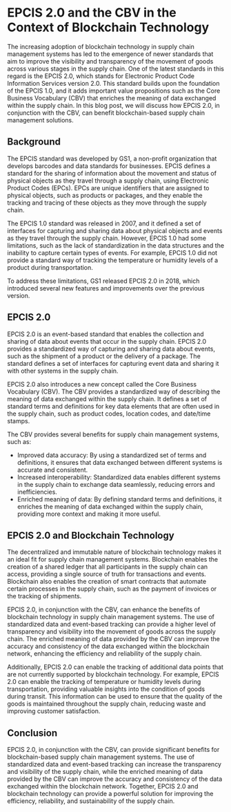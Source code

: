# EPCIS 2.0 and the CBV in the Context of Blockchain Technology

The increasing adoption of blockchain technology in supply chain management systems has led to the emergence of newer standards that aim to improve the visibility and transparency of the movement of goods across various stages in the supply chain. One of the latest standards in this regard is the EPCIS 2.0, which stands for Electronic Product Code Information Services version 2.0. This standard builds upon the foundation of the EPCIS 1.0, and it adds important value propositions such as the Core Business Vocabulary (CBV) that enriches the meaning of data exchanged within the supply chain. In this blog post, we will discuss how EPCIS 2.0, in conjunction with the CBV, can benefit blockchain-based supply chain management solutions.

## Background

The EPCIS standard was developed by GS1, a non-profit organization that develops barcodes and data standards for businesses. EPCIS defines a standard for the sharing of information about the movement and status of physical objects as they travel through a supply chain, using Electronic Product Codes (EPCs). EPCs are unique identifiers that are assigned to physical objects, such as products or packages, and they enable the tracking and tracing of these objects as they move through the supply chain.

The EPCIS 1.0 standard was released in 2007, and it defined a set of interfaces for capturing and sharing data about physical objects and events as they travel through the supply chain. However, EPCIS 1.0 had some limitations, such as the lack of standardization in the data structures and the inability to capture certain types of events. For example, EPCIS 1.0 did not provide a standard way of tracking the temperature or humidity levels of a product during transportation.

To address these limitations, GS1 released EPCIS 2.0 in 2018, which introduced several new features and improvements over the previous version.

## EPCIS 2.0

EPCIS 2.0 is an event-based standard that enables the collection and sharing of data about events that occur in the supply chain. EPCIS 2.0 provides a standardized way of capturing and sharing data about events, such as the shipment of a product or the delivery of a package. The standard defines a set of interfaces for capturing event data and sharing it with other systems in the supply chain.

EPCIS 2.0 also introduces a new concept called the Core Business Vocabulary (CBV). The CBV provides a standardized way of describing the meaning of data exchanged within the supply chain. It defines a set of standard terms and definitions for key data elements that are often used in the supply chain, such as product codes, location codes, and date/time stamps.

The CBV provides several benefits for supply chain management systems, such as:

- Improved data accuracy: By using a standardized set of terms and definitions, it ensures that data exchanged between different systems is accurate and consistent.
- Increased interoperability: Standardized data enables different systems in the supply chain to exchange data seamlessly, reducing errors and inefficiencies.
- Enriched meaning of data: By defining standard terms and definitions, it enriches the meaning of data exchanged within the supply chain, providing more context and making it more useful.

## EPCIS 2.0 and Blockchain Technology

The decentralized and immutable nature of blockchain technology makes it an ideal fit for supply chain management systems. Blockchain enables the creation of a shared ledger that all participants in the supply chain can access, providing a single source of truth for transactions and events. Blockchain also enables the creation of smart contracts that automate certain processes in the supply chain, such as the payment of invoices or the tracking of shipments.

EPCIS 2.0, in conjunction with the CBV, can enhance the benefits of blockchain technology in supply chain management systems. The use of standardized data and event-based tracking can provide a higher level of transparency and visibility into the movement of goods across the supply chain. The enriched meaning of data provided by the CBV can improve the accuracy and consistency of the data exchanged within the blockchain network, enhancing the efficiency and reliability of the supply chain.

Additionally, EPCIS 2.0 can enable the tracking of additional data points that are not currently supported by blockchain technology. For example, EPCIS 2.0 can enable the tracking of temperature or humidity levels during transportation, providing valuable insights into the condition of goods during transit. This information can be used to ensure that the quality of the goods is maintained throughout the supply chain, reducing waste and improving customer satisfaction.

## Conclusion

EPCIS 2.0, in conjunction with the CBV, can provide significant benefits for blockchain-based supply chain management systems. The use of standardized data and event-based tracking can increase the transparency and visibility of the supply chain, while the enriched meaning of data provided by the CBV can improve the accuracy and consistency of the data exchanged within the blockchain network. Together, EPCIS 2.0 and blockchain technology can provide a powerful solution for improving the efficiency, reliability, and sustainability of the supply chain.
